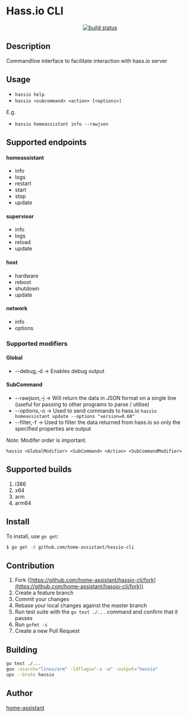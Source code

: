 # Hass.io CLI

<p align="center">
<a href="https://travis-ci.org/home-assistant/hassio-cli">
        <img src="https://travis-ci.org/home-assistant/hassio-cli.svg?branch=master"
            alt="build status"></a>
</p>



## Description

Commandline interface to facilitate interaction with hass.io server

## Usage
- `hassio help`
- `hassio <subcommand> <action> [<options>]`

E.g.
- `hassio homeassistant info --rawjson`   

## Supported endpoints
#### homeassistant
- info
- logs
- restart
- start
- stop
- update

#### supervisor
- info
- logs
- reload
- update

#### host
- hardware
- reboot
- shutdown
- update

#### network
- info
- options


### Supported modifiers
#### Global
- --debug,-d -> Enables debug output

#### SubCommand
- --rawjson,-j -> Will return the data in JSON format on a 
                    single line (useful for passing to other 
                    programs to parse / utilise)
- --options,-o -> Used to send commands to hass.io `hassio homeassistant update --options "version=0.60"`
- --filter,-f  -> Used to filter the data returned from hass.io so only the specified properties are output

*Note:* Modifer order is important.

`hassio <GlobalModifier> <SubCommand> <Action> <SubCommandModifier>`
 
## Supported builds

1. i386
1. x64
1. arm
1. arm64

## Install

To install, use `go get`:

```bash
$ go get -d github.com/home-assistant/hassio-cli
```

## Contribution

1. Fork ([https://github.com/home-assistant/hassio-cli/fork](https://github.com/home-assistant/hassio-cli/fork))
1. Create a feature branch
1. Commit your changes
1. Rebase your local changes against the master branch
1. Run test suite with the `go test ./...` command and confirm that it passes
1. Run `gofmt -s`
1. Create a new Pull Request


## Building
```bash
go test ./...
gox -osarch="linux/arm" -ldflags="-s -w" -output="hassio"
upx --brute hassio
```

## Author

[home-assistant](https://github.com/home-assistant)
